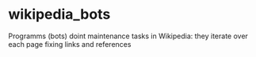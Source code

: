 # wikipedia_bots
Programms (bots) doint maintenance tasks in Wikipedia: they iterate over each page fixing links and references
